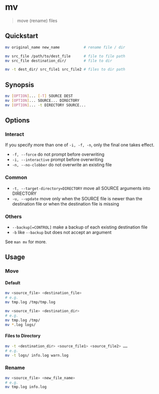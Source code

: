 # mv

> move (rename) files

## Quickstart

```bash
mv original_name new_name           # rename file / dir

mv src_file /path/to/dest_file      # file to file path
mv src_file destination_dir/        # file to dir

mv -t dest_dir/ src_file1 src_file2 # files to dir path
```

## Synopsis

```bash
mv [OPTION]... [-T] SOURCE DEST
mv [OPTION]... SOURCE... DIRECTORY
mv [OPTION]... -t DIRECTORY SOURCE...
```

## Options

### Interact

If you specify more than one of `-i, -f, -n`, only the final one takes effect.

- `-f, --force` do not prompt before overwriting
- `-i, --interactive` prompt before overwriting
- `-n, --no-clobber` do not overwrite an existing file

### Common

- `-t, --target-directory=DIRECTORY` move all SOURCE arguments into DIRECTORY
- `-u, --update` move only when the SOURCE file is newer than the destination file or when the destination file is missing

### Others

- `--backup[=CONTROL]` make a backup of each existing destination file
- `-b` like `--backup` but does not accept an argument

See `man mv` for more.

## Usage

### Move

#### Default

```bash
mv <source_file> <destination_file>
# e.g.
mv tmp.log /tmp/tmp.log
```

```bash
mv <source_file> <destination_dir>
# e.g.
mv tmp.log /tmp/
mv *.log logs/
```

#### Files to Directory

```bash
mv -t <destination_dir> <source_file1> <source_file2> ……
# e.g.
mv -t logs/ info.log warn.log
```

### Rename

```bash
mv <source_file> <new_file_name>
# e.g.
mv tmp.log info.log
```
